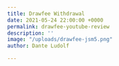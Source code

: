 ```yaml
---
title: Drawfee Withdrawal
date: 2021-05-24 22:00:00 +0000
permalink: drawfee-youtube-review
description: ''
image: "/uploads/drawfee-jsm5.png"
author: Dante Ludolf

---
```

